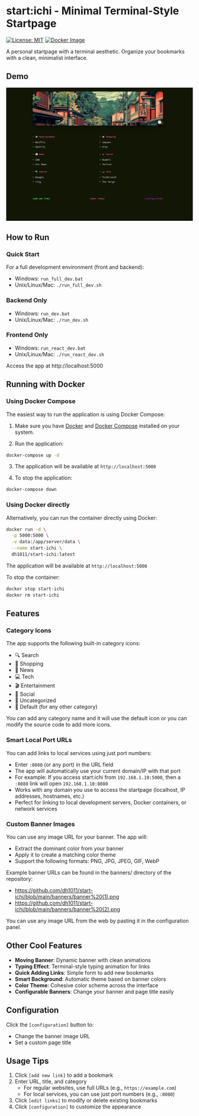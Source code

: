 # start:ichi - Minimal Terminal-Style Startpage
[![License: MIT](https://img.shields.io/badge/License-MIT-yellow.svg)](https://opensource.org/licenses/MIT)
[![Docker Image](https://img.shields.io/docker/pulls/dh1011/start-ichi.svg)](https://hub.docker.com/r/dh1011/start-ichi)

A personal startpage with a terminal aesthetic. Organize your bookmarks with a clean, minimalist interface.

## Demo

[![Watch the demo](./demo.png)](https://youtu.be/DY1OeNu5axg)

## How to Run

### Quick Start
For a full development environment (front and backend):
- Windows: `run_full_dev.bat`
- Unix/Linux/Mac: `./run_full_dev.sh`

### Backend Only
- Windows: `run_dev.bat`
- Unix/Linux/Mac: `./run_dev.sh`

### Frontend Only
- Windows: `run_react_dev.bat`
- Unix/Linux/Mac: `./run_react_dev.sh`

Access the app at http://localhost:5000

## Running with Docker

### Using Docker Compose

The easiest way to run the application is using Docker Compose:

1. Make sure you have [Docker](https://docs.docker.com/get-docker/) and [Docker Compose](https://docs.docker.com/compose/install/) installed on your system.

2. Run the application:
```bash
docker-compose up -d
```

3. The application will be available at `http://localhost:5000`

4. To stop the application:
```bash
docker-compose down
```

### Using Docker directly

Alternatively, you can run the container directly using Docker:

```bash
docker run -d \
  -p 5000:5000 \
  -v data:/app/server/data \
  --name start-ichi \
  dh1011/start-ichi:latest
```

The application will be available at `http://localhost:5000`

To stop the container:
```bash
docker stop start-ichi
docker rm start-ichi
```

## Features

### Category Icons
The app supports the following built-in category icons:
- 🔍 Search
- 🛒 Shopping
- 📰 News
- 💻 Tech
- 🎬 Entertainment
- 👥 Social
- 📁 Uncategorized
- 📌 Default (for any other category)

You can add any category name and it will use the default icon or you can modify the source code to add more icons.

### Smart Local Port URLs
You can add links to local services using just port numbers:
- Enter `:8080` (or any port) in the URL field
- The app will automatically use your current domain/IP with that port
- For example: If you access start:ichi from `192.168.1.10:5000`, then a `:8080` link will open `192.168.1.10:8080`
- Works with any domain you use to access the startpage (localhost, IP addresses, hostnames, etc.)
- Perfect for linking to local development servers, Docker containers, or network services

### Custom Banner Images
You can use any image URL for your banner. The app will:
- Extract the dominant color from your banner
- Apply it to create a matching color theme
- Support the following formats: PNG, JPG, JPEG, GIF, WebP

Example banner URLs can be found in the banners/ directory of the repository:
- https://github.com/dh1011/start-ichi/blob/main/banners/banner%20(1).png
- https://github.com/dh1011/start-ichi/blob/main/banners/banner%20(2).png

You can use any image URL from the web by pasting it in the configuration panel.

## Other Cool Features

- **Moving Banner**: Dynamic banner with clean animations
- **Typing Effect**: Terminal-style typing animation for links
- **Quick Adding Links**: Simple form to add new bookmarks
- **Smart Background**: Automatic theme based on banner colors
- **Color Theme**: Cohesive color scheme across the interface
- **Configurable Banners**: Change your banner and page title easily

## Configuration

Click the `[configuration]` button to:
- Change the banner image URL
- Set a custom page title

## Usage Tips

1. Click `[add new link]` to add a bookmark
2. Enter URL, title, and category
   - For regular websites, use full URLs (e.g., `https://example.com`)
   - For local services, you can use just port numbers (e.g., `:8080`)
3. Click `[edit links]` to modify or delete existing bookmarks
4. Click `[configuration]` to customize the appearance


